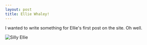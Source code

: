 ```yaml
---
layout: post
title: Ellie Whaley!
---
```


I wanted to write something for Ellie's first post on the site.  Oh well.

![Silly Ellie](http://i.imgur.com/iL50PLJ.gif)
